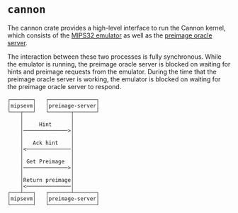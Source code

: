 # `cannon`

The cannon crate provides a high-level interface to run the Cannon kernel, which consists of the [MIPS32 emulator][mipsevm]
as well as the [preimage oracle server][preimage-oracle].

The interaction between these two processes is fully synchronous. While the emulator is running, the preimage oracle
server is blocked on waiting for hints and preimage requests from the emulator. During the time that the preimage oracle server
is working, the emulator is blocked on waiting for the preimage oracle server to respond.

```text
┌───────┐   ┌───────────────┐
│mipsevm│   │preimage-server│
└───┬───┘   └───────┬───────┘
    │               │        
    │     Hint      │        
    │──────────────>│        
    │               │        
    │   Ack hint    │        
    │<──────────────│        
    │               │        
    │ Get Preimage  │        
    │──────────────>│        
    │               │        
    │Return preimage│        
    │<──────────────│        
┌───┴───┐   ┌───────┴───────┐
│mipsevm│   │preimage-server│
└───────┘   └───────────────┘
```

[mipsevm]: ../mipsevm
[preimage-oracle]: ../preimage-oracle
